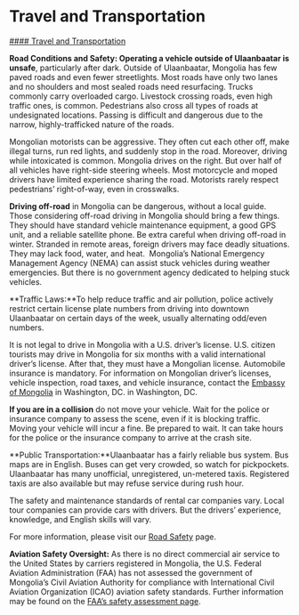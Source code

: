 # Travel and Transportation

[#### Travel and Transportation](javascript:void(0); "Travel and Transportation")

**Road Conditions and Safety: Operating a vehicle outside of Ulaanbaatar is unsafe**, particularly after dark. Outside of Ulaanbaatar, Mongolia has few paved roads and even fewer streetlights. Most roads have only two lanes and no shoulders and most sealed roads need resurfacing. Trucks commonly carry overloaded cargo. Livestock crossing roads, even high traffic ones, is common. Pedestrians also cross all types of roads at undesignated locations. Passing is difficult and dangerous due to the narrow, highly-trafficked nature of the roads.

Mongolian motorists can be aggressive. They often cut each other off, make illegal turns, run red lights, and suddenly stop in the road. Moreover, driving while intoxicated is common. Mongolia drives on the right. But over half of all vehicles have right-side steering wheels. Most motorcycle and moped drivers have limited experience sharing the road. Motorists rarely respect pedestrians’ right-of-way, even in crosswalks.

**Driving off-road** in Mongolia can be dangerous, without a local guide. Those considering off-road driving in Mongolia should bring a few things. They should have standard vehicle maintenance equipment, a good GPS unit, and a reliable satellite phone. Be extra careful when driving off-road in winter. Stranded in remote areas, foreign drivers may face deadly situations. They may lack food, water, and heat.  Mongolia’s National Emergency Management Agency (NEMA) can assist stuck vehicles during weather emergencies. But there is no government agency dedicated to helping stuck vehicles.

**Traffic Laws:**To help reduce traffic and air pollution, police actively restrict certain license plate numbers from driving into downtown Ulaanbaatar on certain days of the week, usually alternating odd/even numbers.

It is not legal to drive in Mongolia with a U.S. driver’s license. U.S. citizen tourists may drive in Mongolia for six months with a valid international driver’s license. After that, they must have a Mongolian license. Automobile insurance is mandatory. For information on Mongolian driver’s licenses, vehicle inspection, road taxes, and vehicle insurance, contact the [Embassy of Mongolia](https://mongolianembassy.us/) in Washington, DC. in Washington, DC.

**If you are in a collision** do not move your vehicle. Wait for the police or insurance company to assess the scene, even if it is blocking traffic. Moving your vehicle will incur a fine. Be prepared to wait. It can take hours for the police or the insurance company to arrive at the crash site.

**Public Transportation:**Ulaanbaatar has a fairly reliable bus system. Bus maps are in English. Buses can get very crowded, so watch for pickpockets. Ulaanbaatar has many unofficial, unregistered, un-metered taxis. Registered taxis are also available but may refuse service during rush hour.

The safety and maintenance standards of rental car companies vary. Local tour companies can provide cars with drivers. But the drivers’ experience, knowledge, and English skills will vary.

For more information, please visit our [Road Safety](https://travel.state.gov/content/travel/en/international-travel/before-you-go/driving-and-road-safety.html) page.

**Aviation Safety Oversight:** As there is no direct commercial air service to the United States by carriers registered in Mongolia, the U.S. Federal Aviation Administration (FAA) has not assessed the government of Mongolia’s Civil Aviation Authority for compliance with International Civil Aviation Organization (ICAO) aviation safety standards. Further information may be found on the [FAA’s safety assessment page](https://www.faa.gov/about/initiatives/iasa).